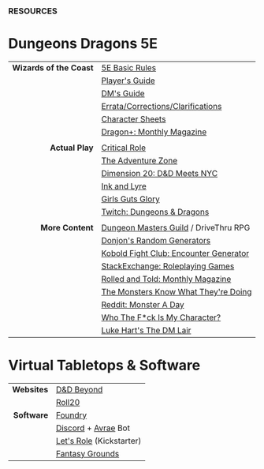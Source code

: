 ### RESOURCES

# Dungeons <i class="fab fa-d-and-d"></i> Dragons 5E

| | |
| ---: | :--- |
| **Wizards of the Coast** | [5E Basic Rules](https://dnd.wizards.com/articles/features/basicrules) |
| | [Player's Guide](https://dnd.wizards.com/products/tabletop/players-basic-rules) |
| | [DM's Guide](https://dnd.wizards.com/products/tabletop/dm-basic-rules) |
| | [Errata/Corrections/Clarifications](https://thinkdm.org/5e-errata/) |
| | [Character Sheets](https://dnd.wizards.com/articles/features/character_sheets) |
| | [Dragon+: Monthly Magazine](https://dnd.dragonmag.com/) |
| | |
| **Actual Play** | [Critical Role](https://critrole.com/) |
| | [The Adventure Zone](https://www.themcelroy.family/theadventurezone) |
| | [Dimension 20: D&D Meets NYC](https://brennanleemulligan.com/dimension-20-the-unsleeping-city/) |
| | [Ink and Lyre](https://www.inkandlyre.com/) |
| | [Girls Guts Glory](https://www.girlsgutsgloryrpg.com/) |
| | [Twitch: Dungeons & Dragons](https://www.twitch.tv/directory/game/Dungeons%20%26%20Dragons) |
| | |
| **More Content** | [Dungeon Masters Guild](https://www.dmsguild.com/) / DriveThru RPG |
| | [Donjon's Random Generators](http://donjon.bin.sh/) |
| | [Kobold Fight Club: Encounter Generator](http://kobold.club/fight/#/encounter-builder) |
| | [StackExchange: Roleplaying Games](https://rpg.stackexchange.com/) |
| | [Rolled and Told: Monthly Magazine](https://www.rolledandtold.com/) |
| | [The Monsters Know What They're Doing](https://www.themonstersknow.com/) |
| | [Reddit: Monster A Day](https://www.reddit.com/r/monsteraday/) |
| | [Who The F*ck Is My Character?](https://whothefuckismydndcharacter.com/) |
| | [Luke Hart's The DM Lair](https://www.thedmlair.com/) |


# Virtual <i class="fas fa-dice-d20"></i> Tabletops & Software

| | |
| ---: | :--- |
| **Websites** | [D&D Beyond](https://www.dndbeyond.com) |
| | [Roll20](https://roll20.net) |
| **Software** | [Foundry](https://foundryvtt.com/) |
| | [Discord](https://discord.com) + [Avrae](https://avrae.io) Bot |
| | [Let's Role](https://lets-role.com) (Kickstarter) |
| | [Fantasy Grounds](https://www.fantasygrounds.com) |
